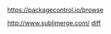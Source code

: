 https://packagecontrol.io/browse    

http://www.sublimerge.com/
[diff](https://www.baidu.com/s?wd=sublime%20diff&rsp=7&f=1&oq=sublime%20text%202%20git%20diff&ie=utf-8&usm=1&rsv_idx=1&rsv_pq=cfce370e0001f8b2&rsv_t=f082oXocyyZEtUJiY8xXUWCXHJAmAS%2F98qDSxSRpAGqve4zUMBLdk%2Bi5oRk&rsv_ers=xn1&rs_src=0)